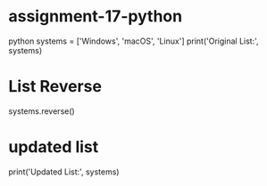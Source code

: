 # assignment-17-python
python
systems = ['Windows', 'macOS', 'Linux']
print('Original List:', systems)

# List Reverse
systems.reverse()


# updated list
print('Updated List:', systems)
